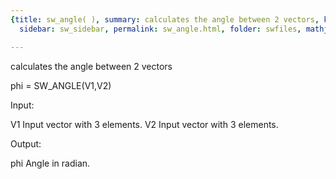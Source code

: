 ```yaml
---
{title: sw_angle( ), summary: calculates the angle between 2 vectors, keywords: sample,
  sidebar: sw_sidebar, permalink: sw_angle.html, folder: swfiles, mathjax: 'true'}

---
```

calculates the angle between 2 vectors
 
phi = SW_ANGLE(V1,V2)
 
Input:
 
V1    Input vector with 3 elements.
V2    Input vector with 3 elements.
 
Output:
 
phi   Angle in radian.
 

